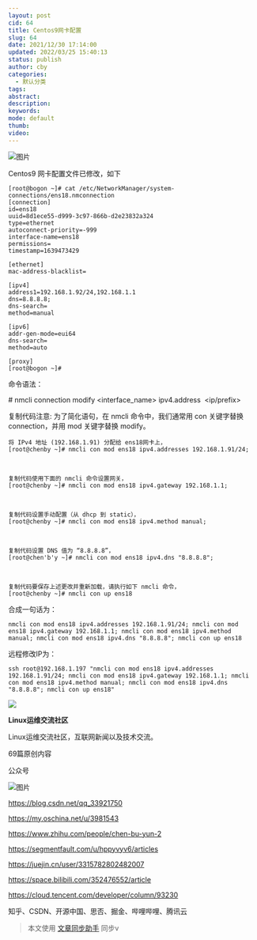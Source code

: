 ```yaml
---
layout: post
cid: 64
title: Centos9网卡配置
slug: 64
date: 2021/12/30 17:14:00
updated: 2022/03/25 15:40:13
status: publish
author: cby
categories: 
  - 默认分类
tags: 
abstract: 
description: 
keywords: 
mode: default
thumb: 
video: 
---
```



  

![图片](https://p3-juejin.byteimg.com/tos-cn-i-k3u1fbpfcp/9132a1d6ffec43a08279b9af36f744c2~tplv-k3u1fbpfcp-zoom-1.image)

  

Centos9 网卡配置文件已修改，如下

  

```shell
[root@bogon ~]# cat /etc/NetworkManager/system-connections/ens18.nmconnection 
[connection]
id=ens18
uuid=8d1ece55-d999-3c97-866b-d2e23832a324
type=ethernet
autoconnect-priority=-999
interface-name=ens18
permissions=
timestamp=1639473429

[ethernet]
mac-address-blacklist=

[ipv4]
address1=192.168.1.92/24,192.168.1.1
dns=8.8.8.8;
dns-search=
method=manual

[ipv6]
addr-gen-mode=eui64
dns-search=
method=auto

[proxy]
[root@bogon ~]#
```

  

  

命令语法：

  

\# nmcli connection modify <interface\_name> ipv4.address  <ip/prefix>

  

复制代码注意: 为了简化语句，在 nmcli 命令中，我们通常用 con 关键字替换 connection，并用 mod 关键字替换 modify。

  
  

```shell
将 IPv4 地址 (192.168.1.91) 分配给 ens18网卡上，
[root@chenby ~]# nmcli con mod ens18 ipv4.addresses 192.168.1.91/24;



复制代码使用下面的 nmcli 命令设置网关，
[root@chenby ~]# nmcli con mod ens18 ipv4.gateway 192.168.1.1;



复制代码设置手动配置（从 dhcp 到 static），
[root@chenby ~]# nmcli con mod ens18 ipv4.method manual;



复制代码设置 DNS 值为 “8.8.8.8”，
[root@chen'b'y ~]# nmcli con mod ens18 ipv4.dns "8.8.8.8";



复制代码要保存上述更改并重新加载，请执行如下 nmcli 命令，
[root@chenby ~]# nmcli con up ens18
```

  

  

合成一句话为：

  

```shell
nmcli con mod ens18 ipv4.addresses 192.168.1.91/24; nmcli con mod ens18 ipv4.gateway 192.168.1.1; nmcli con mod ens18 ipv4.method manual; nmcli con mod ens18 ipv4.dns "8.8.8.8"; nmcli con up ens18
```

  

  

远程修改IP为：

```shell
ssh root@192.168.1.197 "nmcli con mod ens18 ipv4.addresses 192.168.1.91/24; nmcli con mod ens18 ipv4.gateway 192.168.1.1; nmcli con mod ens18 ipv4.method manual; nmcli con mod ens18 ipv4.dns "8.8.8.8"; nmcli con up ens18"
```

  

  

  

![](https://p3-juejin.byteimg.com/tos-cn-i-k3u1fbpfcp/4c9a8e6e7175484a9c3a06c59c1c06b6~tplv-k3u1fbpfcp-zoom-1.image)

**Linux运维交流社区**

Linux运维交流社区，互联网新闻以及技术交流。

69篇原创内容

公众号

![图片](https://p3-juejin.byteimg.com/tos-cn-i-k3u1fbpfcp/4323d9f0616440c2bea509e553653f8d~tplv-k3u1fbpfcp-zoom-1.image)  

  

https://blog.csdn.net/qq_33921750

https://my.oschina.net/u/3981543

https://www.zhihu.com/people/chen-bu-yun-2

https://segmentfault.com/u/hppyvyv6/articles

https://juejin.cn/user/3315782802482007

https://space.bilibili.com/352476552/article

https://cloud.tencent.com/developer/column/93230

知乎、CSDN、开源中国、思否、掘金、哔哩哔哩、腾讯云

  

  

> 本文使用 [文章同步助手](https://juejin.cn/post/6940875049587097631) 同步v